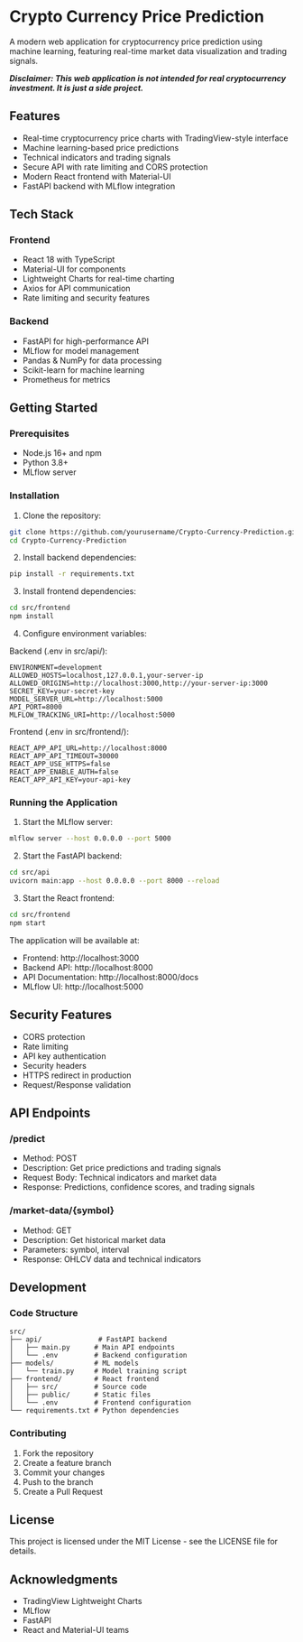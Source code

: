 # Crypto Currency Price Prediction

A modern web application for cryptocurrency price prediction using machine learning, featuring real-time market data visualization and trading signals.

***Disclaimer: This web application is not intended for real cryptocurrency investment. It is just a side project.***

## Features

- Real-time cryptocurrency price charts with TradingView-style interface
- Machine learning-based price predictions
- Technical indicators and trading signals
- Secure API with rate limiting and CORS protection
- Modern React frontend with Material-UI
- FastAPI backend with MLflow integration

## Tech Stack

### Frontend
- React 18 with TypeScript
- Material-UI for components
- Lightweight Charts for real-time charting
- Axios for API communication
- Rate limiting and security features

### Backend
- FastAPI for high-performance API
- MLflow for model management
- Pandas & NumPy for data processing
- Scikit-learn for machine learning
- Prometheus for metrics

## Getting Started

### Prerequisites
- Node.js 16+ and npm
- Python 3.8+
- MLflow server

### Installation

1. Clone the repository:
```bash
git clone https://github.com/yourusername/Crypto-Currency-Prediction.git
cd Crypto-Currency-Prediction
```

2. Install backend dependencies:
```bash
pip install -r requirements.txt
```

3. Install frontend dependencies:
```bash
cd src/frontend
npm install
```

4. Configure environment variables:

Backend (.env in src/api/):
```env
ENVIRONMENT=development
ALLOWED_HOSTS=localhost,127.0.0.1,your-server-ip
ALLOWED_ORIGINS=http://localhost:3000,http://your-server-ip:3000
SECRET_KEY=your-secret-key
MODEL_SERVER_URL=http://localhost:5000
API_PORT=8000
MLFLOW_TRACKING_URI=http://localhost:5000
```

Frontend (.env in src/frontend/):
```env
REACT_APP_API_URL=http://localhost:8000
REACT_APP_API_TIMEOUT=30000
REACT_APP_USE_HTTPS=false
REACT_APP_ENABLE_AUTH=false
REACT_APP_API_KEY=your-api-key
```

### Running the Application

1. Start the MLflow server:
```bash
mlflow server --host 0.0.0.0 --port 5000
```

2. Start the FastAPI backend:
```bash
cd src/api
uvicorn main:app --host 0.0.0.0 --port 8000 --reload
```

3. Start the React frontend:
```bash
cd src/frontend
npm start
```

The application will be available at:
- Frontend: http://localhost:3000
- Backend API: http://localhost:8000
- API Documentation: http://localhost:8000/docs
- MLflow UI: http://localhost:5000

## Security Features

- CORS protection
- Rate limiting
- API key authentication
- Security headers
- HTTPS redirect in production
- Request/Response validation

## API Endpoints

### /predict
- Method: POST
- Description: Get price predictions and trading signals
- Request Body: Technical indicators and market data
- Response: Predictions, confidence scores, and trading signals

### /market-data/{symbol}
- Method: GET
- Description: Get historical market data
- Parameters: symbol, interval
- Response: OHLCV data and technical indicators

## Development

### Code Structure
```
src/
├── api/              # FastAPI backend
│   ├── main.py      # Main API endpoints
│   └── .env         # Backend configuration
├── models/          # ML models
│   └── train.py     # Model training script
├── frontend/        # React frontend
│   ├── src/         # Source code
│   ├── public/      # Static files
│   └── .env         # Frontend configuration
└── requirements.txt # Python dependencies
```

### Contributing
1. Fork the repository
2. Create a feature branch
3. Commit your changes
4. Push to the branch
5. Create a Pull Request

## License

This project is licensed under the MIT License - see the LICENSE file for details.

## Acknowledgments

- TradingView Lightweight Charts
- MLflow
- FastAPI
- React and Material-UI teams
